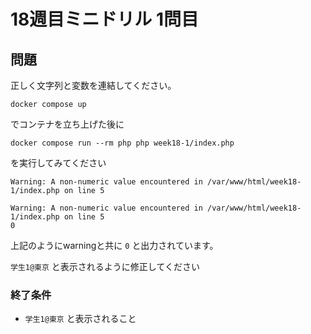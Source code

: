 # 18週目ミニドリル 1問目

## 問題

正しく文字列と変数を連結してください。

```
docker compose up
```

でコンテナを立ち上げた後に

```
docker compose run --rm php php week18-1/index.php
```

を実行してみてください

```
Warning: A non-numeric value encountered in /var/www/html/week18-1/index.php on line 5

Warning: A non-numeric value encountered in /var/www/html/week18-1/index.php on line 5
0
```

上記のようにwarningと共に `0` と出力されています。

 `学生1@東京` と表示されるように修正してください

### 終了条件
- `学生1@東京` と表示されること

